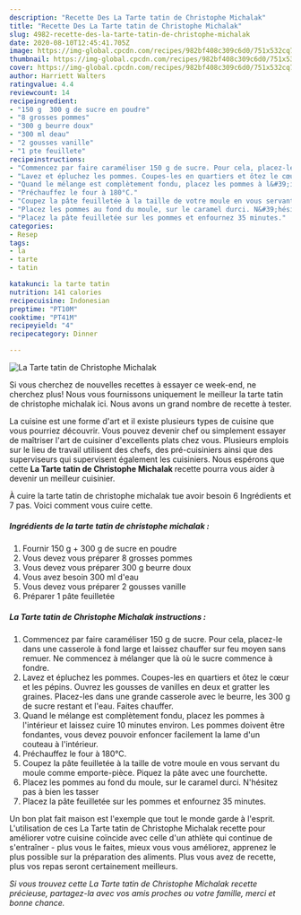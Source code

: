```yaml
---
description: "Recette Des La Tarte tatin de Christophe Michalak"
title: "Recette Des La Tarte tatin de Christophe Michalak"
slug: 4982-recette-des-la-tarte-tatin-de-christophe-michalak
date: 2020-08-10T12:45:41.705Z
image: https://img-global.cpcdn.com/recipes/982bf408c309c6d0/751x532cq70/la-tarte-tatin-de-christophe-michalak-photo-principale-de-la-recette.jpg
thumbnail: https://img-global.cpcdn.com/recipes/982bf408c309c6d0/751x532cq70/la-tarte-tatin-de-christophe-michalak-photo-principale-de-la-recette.jpg
cover: https://img-global.cpcdn.com/recipes/982bf408c309c6d0/751x532cq70/la-tarte-tatin-de-christophe-michalak-photo-principale-de-la-recette.jpg
author: Harriett Walters
ratingvalue: 4.4
reviewcount: 14
recipeingredient:
- "150 g  300 g de sucre en poudre"
- "8 grosses pommes"
- "300 g beurre doux"
- "300 ml deau"
- "2 gousses vanille"
- "1 pte feuillete"
recipeinstructions:
- "Commencez par faire caraméliser 150 g de sucre. Pour cela, placez-le dans une casserole à fond large et laissez chauffer sur feu moyen sans remuer. Ne commencez à mélanger que là où le sucre commence à fondre."
- "Lavez et épluchez les pommes. Coupes-les en quartiers et ôtez le cœur et les pépins. Ouvrez les gousses de vanilles en deux et gratter les graines. Placez-les dans une grande casserole avec le beurre, les 300 g de sucre restant et l&#39;eau. Faites chauffer."
- "Quand le mélange est complètement fondu, placez les pommes à l&#39;intérieur et laissez cuire 10 minutes environ. Les pommes doivent être fondantes, vous devez pouvoir enfoncer facilement la lame d&#39;un couteau à l&#39;intérieur."
- "Préchauffez le four à 180°C."
- "Coupez la pâte feuilletée à la taille de votre moule en vous servant du moule comme emporte-pièce. Piquez la pâte avec une fourchette."
- "Placez les pommes au fond du moule, sur le caramel durci. N&#39;hésitez pas à bien les tasser"
- "Placez la pâte feuilletée sur les pommes et enfournez 35 minutes."
categories:
- Resep
tags:
- la
- tarte
- tatin

katakunci: la tarte tatin 
nutrition: 141 calories
recipecuisine: Indonesian
preptime: "PT10M"
cooktime: "PT41M"
recipeyield: "4"
recipecategory: Dinner

---
```



![La Tarte tatin de Christophe Michalak](https://img-global.cpcdn.com/recipes/982bf408c309c6d0/751x532cq70/la-tarte-tatin-de-christophe-michalak-photo-principale-de-la-recette.jpg)

Si vous cherchez de nouvelles recettes à essayer ce week-end, ne cherchez plus! Nous vous fournissons uniquement le meilleur la tarte tatin de christophe michalak ici. Nous avons un grand nombre de recette à tester.

La cuisine est une forme d'art et il existe plusieurs types de cuisine que vous pourriez découvrir. Vous pouvez devenir chef ou simplement essayer de maîtriser l'art de cuisiner d'excellents plats chez vous. Plusieurs emplois sur le lieu de travail utilisent des chefs, des pré-cuisiniers ainsi que des superviseurs qui supervisent également les cuisiniers. Nous espérons que cette <strong> La Tarte tatin de Christophe Michalak </strong> recette pourra vous aider à devenir un meilleur cuisinier.

<!--inarticleads1-->

À cuire la tarte tatin de christophe michalak tue avoir besoin 6 Ingrédients et 7 pas. Voici comment vous cuire cette.

##### Ingrédients de la tarte tatin de christophe michalak :

1. Fournir 150 g + 300 g de sucre en poudre
1. Vous devez vous préparer 8 grosses pommes
1. Vous devez vous préparer 300 g beurre doux
1. Vous avez besoin 300 ml d&#39;eau
1. Vous devez vous préparer 2 gousses vanille
1. Préparer 1 pâte feuilletée




<!--inarticleads2-->

##### La Tarte tatin de Christophe Michalak instructions :

1. Commencez par faire caraméliser 150 g de sucre. Pour cela, placez-le dans une casserole à fond large et laissez chauffer sur feu moyen sans remuer. Ne commencez à mélanger que là où le sucre commence à fondre.
1. Lavez et épluchez les pommes. Coupes-les en quartiers et ôtez le cœur et les pépins. Ouvrez les gousses de vanilles en deux et gratter les graines. Placez-les dans une grande casserole avec le beurre, les 300 g de sucre restant et l&#39;eau. Faites chauffer.
1. Quand le mélange est complètement fondu, placez les pommes à l&#39;intérieur et laissez cuire 10 minutes environ. Les pommes doivent être fondantes, vous devez pouvoir enfoncer facilement la lame d&#39;un couteau à l&#39;intérieur.
1. Préchauffez le four à 180°C.
1. Coupez la pâte feuilletée à la taille de votre moule en vous servant du moule comme emporte-pièce. Piquez la pâte avec une fourchette.
1. Placez les pommes au fond du moule, sur le caramel durci. N&#39;hésitez pas à bien les tasser
1. Placez la pâte feuilletée sur les pommes et enfournez 35 minutes.




<!--inarticleads1-->

<p>
Un bon plat fait maison est l'exemple que tout le monde garde à l'esprit. L'utilisation de ces La Tarte tatin de Christophe Michalak recette pour améliorer votre cuisine coïncide avec celle d'un athlète qui continue de s'entraîner - plus vous le faites, mieux vous vous améliorez, apprenez le plus possible sur la préparation des aliments. Plus vous avez de recette, plus vos repas seront certainement meilleurs.
</p>

<p>
<i>Si vous trouvez cette La Tarte tatin de Christophe Michalak recette précieuse, partagez-la avec vos amis proches ou votre famille, merci et bonne chance.</i>
</p>
